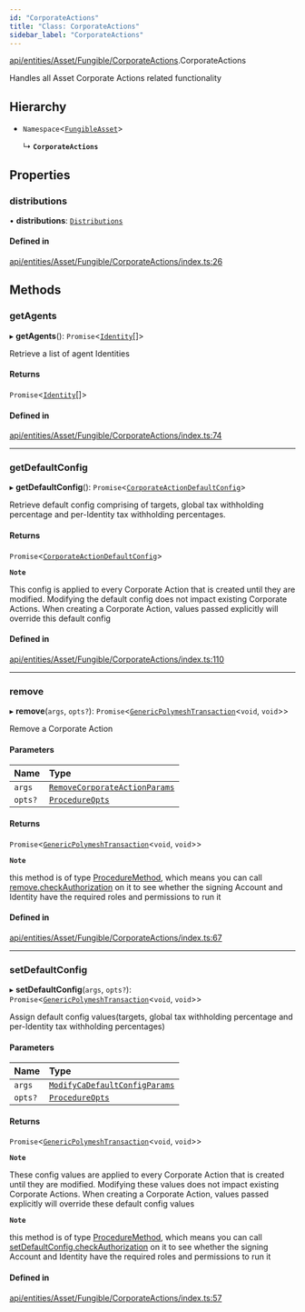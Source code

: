 ```yaml
---
id: "CorporateActions"
title: "Class: CorporateActions"
sidebar_label: "CorporateActions"
---
```


[api/entities/Asset/Fungible/CorporateActions](../../../../../../modules/API/Entities/Asset/Fungible/CorporateActions/CorporateActions.md).CorporateActions

Handles all Asset Corporate Actions related functionality

## Hierarchy

- `Namespace`\<[`FungibleAsset`](../FungibleAsset.md)\>

  ↳ **`CorporateActions`**

## Properties

### distributions

• **distributions**: [`Distributions`](Distributions/Distributions.md)

#### Defined in

[api/entities/Asset/Fungible/CorporateActions/index.ts:26](https://github.com/PolymeshAssociation/polymesh-sdk/blob/8a9158669/src/api/entities/Asset/Fungible/CorporateActions/index.ts#L26)

## Methods

### getAgents

▸ **getAgents**(): `Promise`\<[`Identity`](../../../Identity/Identity.md)[]\>

Retrieve a list of agent Identities

#### Returns

`Promise`\<[`Identity`](../../../Identity/Identity.md)[]\>

#### Defined in

[api/entities/Asset/Fungible/CorporateActions/index.ts:74](https://github.com/PolymeshAssociation/polymesh-sdk/blob/8a9158669/src/api/entities/Asset/Fungible/CorporateActions/index.ts#L74)

___

### getDefaultConfig

▸ **getDefaultConfig**(): `Promise`\<[`CorporateActionDefaultConfig`](../../../../../../interfaces/API/Entities/Asset/Fungible/CorporateActions/Types/CorporateActionDefaultConfig/CorporateActionDefaultConfig.md)\>

Retrieve default config comprising of targets, global tax withholding percentage and per-Identity tax withholding percentages.

#### Returns

`Promise`\<[`CorporateActionDefaultConfig`](../../../../../../interfaces/API/Entities/Asset/Fungible/CorporateActions/Types/CorporateActionDefaultConfig/CorporateActionDefaultConfig.md)\>

**`Note`**

This config is applied to every Corporate Action that is created until they are modified. Modifying the default config
  does not impact existing Corporate Actions.
  When creating a Corporate Action, values passed explicitly will override this default config

#### Defined in

[api/entities/Asset/Fungible/CorporateActions/index.ts:110](https://github.com/PolymeshAssociation/polymesh-sdk/blob/8a9158669/src/api/entities/Asset/Fungible/CorporateActions/index.ts#L110)

___

### remove

▸ **remove**(`args`, `opts?`): `Promise`\<[`GenericPolymeshTransaction`](../../../../../../modules/API/Procedures/Types/Types.md#genericpolymeshtransaction)\<`void`, `void`\>\>

Remove a Corporate Action

#### Parameters

| Name | Type |
| :------ | :------ |
| `args` | [`RemoveCorporateActionParams`](../../../../../../interfaces/API/Procedures/Types/RemoveCorporateActionParams/RemoveCorporateActionParams.md) |
| `opts?` | [`ProcedureOpts`](../../../../../../interfaces/API/Procedures/Types/ProcedureOpts/ProcedureOpts.md) |

#### Returns

`Promise`\<[`GenericPolymeshTransaction`](../../../../../../modules/API/Procedures/Types/Types.md#genericpolymeshtransaction)\<`void`, `void`\>\>

**`Note`**

this method is of type [ProcedureMethod](../../../../../../interfaces/API/Procedures/Types/ProcedureMethod/ProcedureMethod.md), which means you can call [remove.checkAuthorization](../../../../../../interfaces/API/Procedures/Types/ProcedureMethod/ProcedureMethod.md#checkauthorization)
  on it to see whether the signing Account and Identity have the required roles and permissions to run it

#### Defined in

[api/entities/Asset/Fungible/CorporateActions/index.ts:67](https://github.com/PolymeshAssociation/polymesh-sdk/blob/8a9158669/src/api/entities/Asset/Fungible/CorporateActions/index.ts#L67)

___

### setDefaultConfig

▸ **setDefaultConfig**(`args`, `opts?`): `Promise`\<[`GenericPolymeshTransaction`](../../../../../../modules/API/Procedures/Types/Types.md#genericpolymeshtransaction)\<`void`, `void`\>\>

Assign default config values(targets, global tax withholding percentage and per-Identity tax withholding percentages)

#### Parameters

| Name | Type |
| :------ | :------ |
| `args` | [`ModifyCaDefaultConfigParams`](../../../../../../modules/API/Procedures/Types/Types.md#modifycadefaultconfigparams) |
| `opts?` | [`ProcedureOpts`](../../../../../../interfaces/API/Procedures/Types/ProcedureOpts/ProcedureOpts.md) |

#### Returns

`Promise`\<[`GenericPolymeshTransaction`](../../../../../../modules/API/Procedures/Types/Types.md#genericpolymeshtransaction)\<`void`, `void`\>\>

**`Note`**

These config values are applied to every Corporate Action that is created until they are modified. Modifying these values
  does not impact existing Corporate Actions.
  When creating a Corporate Action, values passed explicitly will override these default config values

**`Note`**

this method is of type [ProcedureMethod](../../../../../../interfaces/API/Procedures/Types/ProcedureMethod/ProcedureMethod.md), which means you can call [setDefaultConfig.checkAuthorization](../../../../../../interfaces/API/Procedures/Types/ProcedureMethod/ProcedureMethod.md#checkauthorization)
  on it to see whether the signing Account and Identity have the required roles and permissions to run it

#### Defined in

[api/entities/Asset/Fungible/CorporateActions/index.ts:57](https://github.com/PolymeshAssociation/polymesh-sdk/blob/8a9158669/src/api/entities/Asset/Fungible/CorporateActions/index.ts#L57)
